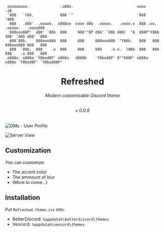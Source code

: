 ```
 ooooooooo.              .o88o.                             oooo                        .o8  
 `888   `Y88.            888 `"                             `888                       "888  
  888   .d88'  .ooooo.  o888oo  oooo d8b  .ooooo.   .oooo.o  888 .oo.    .ooooo.   .oooo888  
  888ooo88P'  d88' `88b  888    `888""8P d88' `88b d88(  "8  888P"Y88b  d88' `88b d88' `888  
  888`88b.    888ooo888  888     888     888ooo888 `"Y88b.   888   888  888ooo888 888   888  
  888  `88b.  888    .o  888     888     888    .o o.  )88b  888   888  888    .o 888   888  
 o888o  o888o `Y8bod8P' o888o   d888b    `Y8bod8P' 8""888P' o888o o888o `Y8bod8P' `Y8bod88P"
```

<div align="center">

# Refreshed
###### Modern customisable Discord theme
###### v 0.0.9

</div>

![DMs - User Profile](https://i.ibb.co/TDPxGLmy/Version0-0-9-dm.png)

![Server View](https://i.ibb.co/dsMTdVXJ/Version0-0-9-server.png)

## Customization

You can customize:

- The accent color
- The ammount of blur
- (More to come...)

## Installation

Put `Refreshed.theme.css` into:

- BetterDiscord: `%appdata%\betterdiscord\themes`
- Vencord: `%appdata%\vencord\themes`
